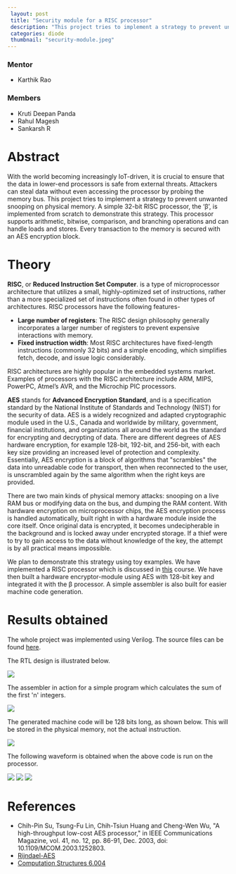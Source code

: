 ```yaml
---
 layout: post
 title: "Security module for a RISC processor"
 description: "This project tries to implement a strategy to prevent unwanted snooping on physical memory."
 categories: diode
 thumbnail: "security-module.jpeg"
---
```


### Mentor
- Karthik Rao

### Members

- Kruti Deepan Panda
- Rahul Magesh
- Sankarsh R

# Abstract

With the world becoming increasingly IoT-driven, it is crucial to ensure
that the data in lower-end processors is safe from external threats. Attackers
can steal data without even accessing the processor by probing the memory
bus. This project tries to implement a strategy to prevent unwanted snooping on physical memory.
A simple 32-bit RISC processor, the ‘β’, is implemented from scratch to
demonstrate this strategy. This processor supports arithmetic, bitwise, comparison, and branching operations and can handle loads and stores. Every
transaction to the memory is secured with an AES encryption block.

# Theory

**RISC**, or **Reduced Instruction Set Computer**. is a type of microprocessor architecture that utilizes a small, highly-optimized set of instructions, rather than a more specialized set of instructions often found in other types of architectures. RISC processors have the following features-

- **Large number of registers**: The RISC design philosophy generally incorporates a larger number of registers to prevent expensive interactions with memory. 
- **Fixed instruction width**: Most RISC architectures have fixed-length instructions (commonly 32 bits) and a simple encoding, which simplifies fetch, decode, and issue logic considerably.

RISC architectures are highly popular in the embedded systems market. Examples of processors with the RISC architecture include ARM, MIPS, PowerPC, Atmel’s AVR, and the Microchip PIC processors.

**AES** stands for **Advanced Encryption Standard**, and is a specification standard by the National Institute of Standards and Technology (NIST) for the security of data. AES is a widely recognized and adapted cryptographic module used in the U.S., Canada and worldwide by military, government, financial institutions, and organizations all around the world as the standard for encrypting and decrypting of data. There are different degrees of AES hardware encryption, for example 128-bit, 192-bit, and 256-bit, with each key size providing an increased level of protection and complexity. Essentially, AES encryption is a block of algorithms that "scrambles" the data into unreadable code for transport, then when reconnected to the user, is unscrambled again by the same algorithm when the right keys are provided.

There are two main kinds of physical memory attacks: snooping on a live RAM bus or modifying data on the bus, and dumping the RAM content. With hardware encryption on microprocessor chips, the AES encryption process is handled automatically, built right in with a hardware module inside the core itself. Once original data is encrypted, it becomes undecipherable in the background and is locked away under encrypted storage. If a thief were to try to gain access to the data without knowledge of the key, the attempt is by all practical means impossible. 

We plan to demonstrate this strategy using toy examples. We have implemented a RISC processor which is discussed in [this](https://ocw.mit.edu/courses/electrical-engineering-and-computer-science/6-004-computation-structures-spring-2017/) course. We have then built a hardware encryptor-module using AES with 128-bit key and integrated it with the β processor. A simple assembler is also built for easier machine code generation.

# Results obtained

The whole project was implemented using Verilog. The source files can be found [here](https://github.com/IEEE-NITK/security-module-for-risc-processor).

The RTL design is illustrated below.

![](/virtual-expo/assets/img/diode/security_module1.png) 

The assembler in action for a simple program which calculates the sum of the first 'n' integers.

![](/virtual-expo/assets/img/diode/security_module2.png)

The generated machine code will be 128 bits long, as shown below. This will be stored in the physical memory, not the actual instruction.

![](/virtual-expo/assets/img/diode/security_module3.png)

The following waveform is obtained when the above code is run on the processor.

![](/virtual-expo/assets/img/diode/security_module4.jpg)
![](/virtual-expo/assets/img/diode/security_module5.jpg)
![](/virtual-expo/assets/img/diode/security_module6.jpg)

# References

- Chih-Pin Su, Tsung-Fu Lin, Chih-Tsiun Huang and Cheng-Wen Wu, "A high-throughput low-cost AES processor," in IEEE Communications Magazine, vol. 41, no. 12, pp. 86-91, Dec. 2003, doi: 10.1109/MCOM.2003.1252803.
- [Rijndael-AES](https://csrc.nist.gov/csrc/media/projects/cryptographic-standards-and-guidelines/documents/aes-development/rijndael-ammended.pdf)
- [Computation Structures 6.004](https://ocw.mit.edu/courses/electrical-engineering-and-computer-science/6-004-computation-structures-spring-2017/)
